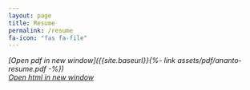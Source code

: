 ```yaml
---
layout: page
title: Resume
permalink: /resume
fa-icon: "fas fa-file"
---
```

<style>
    #window-right {
    background: #ddd;
}
</style>

*[Open pdf in new window]({{site.baseurl}}{%- link assets/pdf/ananto-resume.pdf -%})*  
*[Open html in new window]({{site.baseurl}}/web-resume)*  


<object data="{{site.baseurl}}{%- link assets/pdf/ananto-resume.pdf -%}" width="100%" height="650" type='application/pdf'/>  